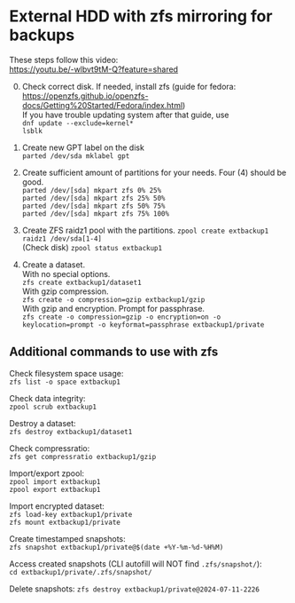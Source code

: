 # External HDD with zfs mirroring for backups

These steps follow this video:  
https://youtu.be/-wlbvt9tM-Q?feature=shared  

0) Check correct disk. If needed, install zfs (guide for fedora: https://openzfs.github.io/openzfs-docs/Getting%20Started/Fedora/index.html)  
If you have trouble updating system after that guide, use  
`dnf update --exclude=kernel*`  
`lsblk`  


1) Create new GPT label on the disk  
`parted /dev/sda mklabel gpt`

2) Create sufficient amount of partitions for your needs. Four (4) should be good.  
`parted /dev/[sda] mkpart zfs 0% 25%`  
`parted /dev/[sda] mkpart zfs 25% 50%`  
`parted /dev/[sda] mkpart zfs 50% 75%`  
`parted /dev/[sda] mkpart zfs 75% 100%`  

3) Create ZFS raidz1 pool with the partitions.
`zpool create extbackup1 raidz1 /dev/sda[1-4]`  
(Check disk)
`zpool status extbackup1`  

4) Create a dataset.  
With no special options.  
`zfs create extbackup1/dataset1`  
With gzip compression.  
`zfs create -o compression=gzip extbackup1/gzip`  
With gzip and encryption. Prompt for passphrase.  
`zfs create -o compression=gzip -o encryption=on -o keylocation=prompt -o keyformat=passphrase extbackup1/private`


## Additional commands to use with zfs
Check filesystem space usage:  
`zfs list -o space extbackup1`  

Check data integrity:  
`zpool scrub extbackup1`

Destroy a dataset:  
`zfs destroy extbackup1/dataset1`  

Check compressratio:  
`zfs get compressratio extbackup1/gzip`

Import/export zpool:  
`zpool import extbackup1`  
`zpool export extbackup1`  

Import encrypted dataset:  
`zfs load-key extbackup1/private`  
`zfs mount extbackup1/private`  

Create timestamped snapshots:  
`zfs snapshot extbackup1/private@$(date +%Y-%m-%d-%H%M)`

Access created snapshots (CLI autofill will NOT find `.zfs/snapshot/`):  
`cd extbackup1/private/.zfs/snapshot/`

Delete snapshots:
`zfs destroy extbackup1/private@2024-07-11-2226`  








